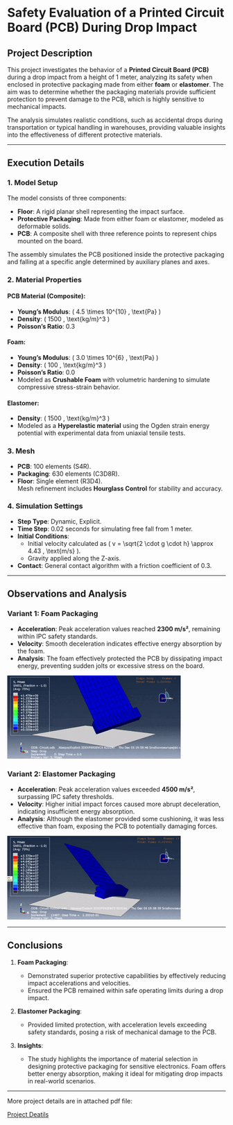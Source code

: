 # Safety Evaluation of a Printed Circuit Board (PCB) During Drop Impact  

## Project Description  
This project investigates the behavior of a **Printed Circuit Board (PCB)** during a drop impact from a height of 1 meter, analyzing its safety when enclosed in protective packaging made from either **foam** or **elastomer**. The aim was to determine whether the packaging materials provide sufficient protection to prevent damage to the PCB, which is highly sensitive to mechanical impacts.  

The analysis simulates realistic conditions, such as accidental drops during transportation or typical handling in warehouses, providing valuable insights into the effectiveness of different protective materials.  

---

## Execution Details  

### 1. Model Setup  
The model consists of three components:  
- **Floor**: A rigid planar shell representing the impact surface.  
- **Protective Packaging**: Made from either foam or elastomer, modeled as deformable solids.  
- **PCB**: A composite shell with three reference points to represent chips mounted on the board.  

The assembly simulates the PCB positioned inside the protective packaging and falling at a specific angle determined by auxiliary planes and axes.

### 2. Material Properties  

#### PCB Material (Composite):  
- **Young’s Modulus**: \( 4.5 \times 10^{10} \, \text{Pa} \)  
- **Density**: \( 1500 \, \text{kg/m}^3 \)  
- **Poisson’s Ratio**: 0.3  

#### Foam:  
- **Young’s Modulus**: \( 3.0 \times 10^{6} \, \text{Pa} \)  
- **Density**: \( 100 \, \text{kg/m}^3 \)  
- **Poisson’s Ratio**: 0.0  
- Modeled as **Crushable Foam** with volumetric hardening to simulate compressive stress-strain behavior.  

#### Elastomer:  
- **Density**: \( 1500 \, \text{kg/m}^3 \)  
- Modeled as a **Hyperelastic material** using the Ogden strain energy potential with experimental data from uniaxial tensile tests.

### 3. Mesh  
- **PCB**: 100 elements (S4R).  
- **Packaging**: 630 elements (C3D8R).  
- **Floor**: Single element (R3D4).  
Mesh refinement includes **Hourglass Control** for stability and accuracy.  

### 4. Simulation Settings  
- **Step Type**: Dynamic, Explicit.  
- **Time Step**: 0.02 seconds for simulating free fall from 1 meter.  
- **Initial Conditions**:  
  - Initial velocity calculated as \( v = \sqrt{2 \cdot g \cdot h} \approx 4.43 \, \text{m/s} \).  
  - Gravity applied along the Z-axis.  
- **Contact**: General contact algorithm with a friction coefficient of 0.3.  

---

## Observations and Analysis  

### Variant 1: Foam Packaging  
- **Acceleration**: Peak acceleration values reached **2300 m/s²**, remaining within IPC safety standards.  
- **Velocity**: Smooth deceleration indicates effective energy absorption by the foam.  
- **Analysis**: The foam effectively protected the PCB by dissipating impact energy, preventing sudden jolts or excessive stress on the board.  

![](/descriptions/resources/pianka.gif)

### Variant 2: Elastomer Packaging  
- **Acceleration**: Peak acceleration values exceeded **4500 m/s²**, surpassing IPC safety thresholds.  
- **Velocity**: Higher initial impact forces caused more abrupt deceleration, indicating insufficient energy absorption.  
- **Analysis**: Although the elastomer provided some cushioning, it was less effective than foam, exposing the PCB to potentially damaging forces.  

![](/descriptions/resources/guma.gif)

---

## Conclusions  
1. **Foam Packaging**:  
   - Demonstrated superior protective capabilities by effectively reducing impact accelerations and velocities.  
   - Ensured the PCB remained within safe operating limits during a drop impact.  

2. **Elastomer Packaging**:  
   - Provided limited protection, with acceleration levels exceeding safety standards, posing a risk of mechanical damage to the PCB.  

3. **Insights**:  
   - The study highlights the importance of material selection in designing protective packaging for sensitive electronics. Foam offers better energy absorption, making it ideal for mitigating drop impacts in real-world scenarios.  

---

More project details are in attached pdf file:

[Project Deatils](descriptions/resources/PCB_NataliaBorysowsa-Sleczka.pdf)
